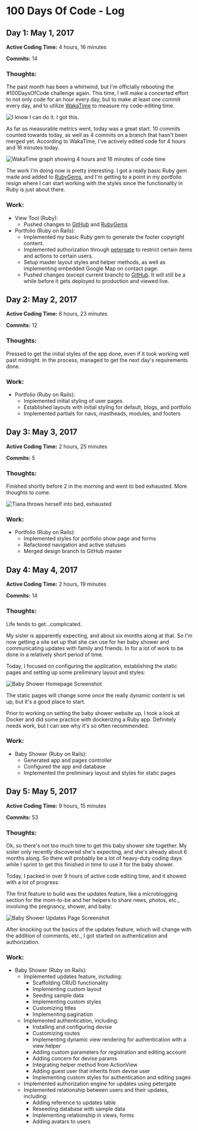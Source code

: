 # 100 Days Of Code - Log

## Day 1: May 1, 2017

**Active Coding Time:** 4 hours, 16 minutes

**Commits:** 14

### Thoughts: 
The past month has been a whirlwind, but I'm officially rebooting the #100DaysOfCode challenge again. This time, I will make a concerted effort to not only code for an hour every day, but to make at least one commit every day, and to utilize [WakaTime](https://wakatime.com) to measure my code-editing time.

![I know I can do it. I got this.](https://media.giphy.com/media/26FL4BaDc1lgVpg52/giphy.gif)

As far as measurable metrics went, today was a great start. 10 commits counted towards today, as well as 4 commits on a branch that hasn't been merged yet. According to WakaTime, I've actively edited code for 4 hours and 16 minutes today.

![WakaTime graph showing 4 hours and 16 minutes of code time](./assets/Screenshot_from_2017-05-01_23-57-05.png)

The work I'm doing now is pretty interesting. I got a really basic Ruby gem made and added to [RubyGems](https://rubygems.org/gems/chznbaum_view_tool), and I'm getting to a point in my portfolio resign where I can start working with the styles since the functionality in Ruby is just about there.

### Work:
* View Tool (Ruby):
  * Pushed changes to [GitHub](https://github.com/chznbaum/chznbaum_view_tool) and [RubyGems](https://rubygems.org/gems/chznbaum_view_tool)
* Portfolio (Ruby on Rails):
  * Implemented my basic Ruby gem to generate the footer copyright content.
  * Implemented authorization through [petergate](https://rubygems.org/gems/petergate) to restrict certain items and actions to certain users.
  * Setup master layout styles and helper methods, as well as implementing embedded Google Map on contact page.
  * Pushed changes (except current branch) to [GitHub](https://github.com/chznbaum/rails-portfolio). It will still be a while before it gets deployed to production and viewed live.

## Day 2: May 2, 2017

**Active Coding Time:** 6 hours, 23 minutes

**Commits:** 12

### Thoughts: 
Pressed to get the initial styles of the app done, even if it took working well past midnight. In the process, managed to get the next day's requirements done.

### Work:
* Portfolio (Ruby on Rails):
  * Implemented initial styling of user pages
  * Established layouts with initial styling for default, blogs, and portfolio
  * Implemented partials for navs, mastheads, modules, and footers

## Day 3: May 3, 2017

**Active Coding Time:** 2 hours, 25 minutes

**Commits:** 5

### Thoughts: 
Finished shortly before 2 in the morning and went to bed exhausted. More thoughts to come.

![Tiana throws herself into bed, exhausted](https://media.giphy.com/media/YjGiwRWIMkxvq/giphy.gif)

### Work:
* Portfolio (Ruby on Rails):
  * Implemented styles for portfolio show page and forms
  * Refactored navigation and active statuses
  * Merged design branch to GitHub master

## Day 4: May 4, 2017

**Active Coding Time:** 2 hours, 19 minutes

**Commits:** 14

### Thoughts: 
Life tends to get...complicated.

My sister is apparently expecting, and about six months along at that. So I'm now getting a site set up that she can use for her baby shower and communicating updates with family and friends. In for a lot of work to be done in a relatively short period of time.

Today, I focused on configuring the application, establishing the static pages and setting up some preliminary layout and styles:

![Baby Shower Homepage Screenshot](./assets/Screenshot_from_2017-05-05_00-46-27.png)

The static pages will change some once the really dynamic content is set up, but it's a good place to start.

Prior to working on setting the baby shower website up, I took a look at Docker and did some practice with dockerizing a Ruby app. Definitely needs work, but I can see why it's so often recommended.

### Work:
* Baby Shower (Ruby on Rails):
  * Generated app and pages controller
  * Configured the app and database
  * Implemented the preliminary layout and styles for static pages

## Day 5: May 5, 2017

**Active Coding Time:** 9 hours, 15 minutes

**Commits:** 53

### Thoughts:
Ok, so there's not too much time to get this baby shower site together. My sister only recently discovered she's expecting, and she's already about 6 months along. So there will probably be a lot of heavy-duty coding days while I sprint to get this finished in time to use it for the baby shower.

Today, I packed in over 9 hours of active code editing time, and it showed with a lot of progress:

The first feature to build was the updates feature, like a microblogging section for the mom-to-be and her helpers to share news, photos, etc., involving the pregnancy, shower, and baby:

![Baby Shower Updates Page Screenshot](./assets/Screen_Shot_2017-05-06_at_08.45.55-fullpage.png)

After knocking out the basics of the updates feature, which will change with the addition of comments, etc., I got started on authentication and authorization.

### Work:
* Baby Shower (Ruby on Rails):
  * Implemented updates feature, including:
    * Scaffolding CRUD functionality
    * Implementing custom layout
    * Seeding sample data
    * Implementing custom styles
    * Customizing titles
    * Implementing pagination
  * Implemented authentication, including:
    * Installing and configuring devise
    * Customizing routes
    * Implementing dynamic view rendering for authentication with a view helper
    * Adding custom parameters for registration and editing account
    * Adding concern for devise params
    * Integrating helper method from ActionView
    * Adding guest user that inherits from devise user
    * Implementing custom styles for authentication and editing pages
  * Implemented authorization engine for updates using petergate
  * Implemented relationship between users and their updates, including:
    * Adding reference to updates table
    * Reseeding database with sample data
    * Implementing relationship in views, forms
    * Adding avatars to users

